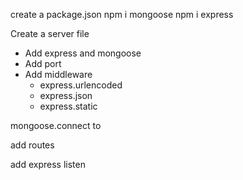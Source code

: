 create a package.json 
npm i mongoose
npm i express

Create a server file 
- Add express and mongoose
- Add port 
- Add middleware 
   - express.urlencoded
   - express.json 
   - express.static

mongoose.connect to

add routes

add express listen 